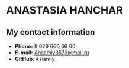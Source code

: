 # ANASTASIA HANCHAR
## My contact information
* **Phone:** 8 029 666 66 66
* **E-mail:** Ansamiy3573@mail.ru
* **GitHub**: Asiamiy